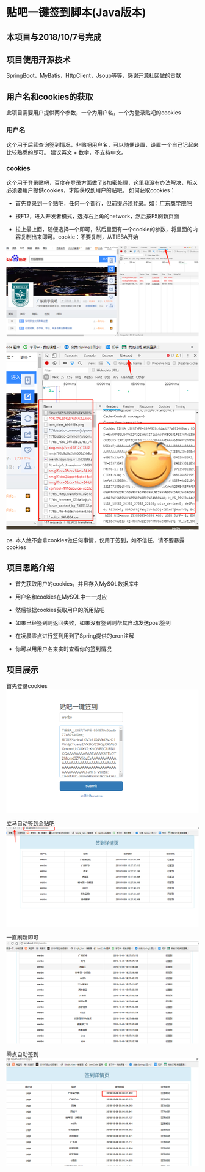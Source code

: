 # 贴吧一键签到脚本(Java版本)

## 本项目与2018/10/7号完成

## 项目使用开源技术

SpringBoot，MyBatis，HttpClient，Jsoup等等，感谢开源社区做的贡献

## 用户名和cookies的获取

此项目需要用户提供两个参数，一个为用户名，一个为登录贴吧的cookies

### 用户名

这个用于后续查询签到情况，非贴吧用户名，可以随便设置，设置一个自己记起来比较熟悉的即可。
建议英文 + 数字，不支持中文。

### cookies

这个用于登录贴吧，百度在登录方面做了js加密处理，这里我没有办法解决，所以必须要用户提供cookies，才能获取到用户的贴吧。
如何获取cookies：
- 首先登录到一个贴吧，任何一个都行，但前提必须登录。如：<a target="_blank" href = "http://tieba.baidu.com/f?kw=%E5%B9%BF%E4%B8%9C%E5%95%86%E5%AD%A6%E9%99%A2">广东商学院吧</a>

- 按F12，进入开发者模式，选择右上角的network，然后按F5刷新页面

- 拉上最上面，随便选择一个即可，然后里面有一个cookie的参数，将里面的内容复制出来即可。cookie：不要复制，从TIEBA开始

![Image text](https://github.com/wenbochang888/Sign/blob/master/src/img/network.jpg)


![Image text](https://github.com/wenbochang888/Sign/blob/master/src/img/cookie.jpg)

ps. 本人绝不会拿cookies做任何事情，仅用于签到，如不信任，请不要暴露cookies

## 项目思路介绍

- 首先获取用户的cookies，并且存入MySQL数据库中

- 用户名和cookies在MySQL中一一对应

- 然后根据cookies获取用户的所用贴吧

- 如果已经签到则返回失败，如果没有签到则帮其自动发送post签到

- 在凌晨零点进行签到用到了Spring提供的cron注解

- 你可以用用户名来实时查看你的签到情况

## 项目展示

首先登录cookies
![Image text](https://github.com/wenbochang888/Sign/blob/master/src/img/show1.jpg)

立马自动签到全贴吧
![Image text](https://github.com/wenbochang888/Sign/blob/master/src/img/show2.jpg)

一直刷新即可
![Image text](https://github.com/wenbochang888/Sign/blob/master/src/img/show3.jpg)

零点自动签到
![Image text](https://github.com/wenbochang888/Sign/blob/master/src/img/sign.jpg)

